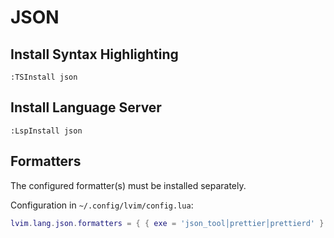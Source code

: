 # JSON

## Install Syntax Highlighting

```vim
:TSInstall json
```

## Install Language Server

```vim
:LspInstall json
```

## Formatters

The configured formatter(s) must be installed separately.

Configuration in `~/.config/lvim/config.lua`:

```lua
lvim.lang.json.formatters = { { exe = 'json_tool│prettier│prettierd' } }
```
